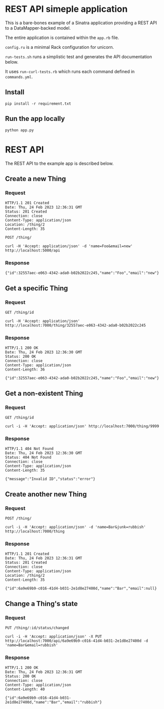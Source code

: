 # REST API simeple application

This is a bare-bones example of a Sinatra application providing a REST
API to a DataMapper-backed model.

The entire application is contained within the `app.rb` file.

`config.ru` is a minimal Rack configuration for unicorn.

`run-tests.sh` runs a simplistic test and generates the API
documentation below.

It uses `run-curl-tests.rb` which runs each command defined in
`commands.yml`.

## Install

    pip install -r requirement.txt

## Run the app locally

    python app.py

# REST API

The REST API to the example app is described below.

## Create a new Thing

### Request
    HTTP/1.1 201 Created
    Date: Thu, 24 Feb 2023 12:36:31 GMT
    Status: 201 Created
    Connection: close
    Content-Type: application/json
    Location: /thing/2
    Content-Length: 35

`POST /thing/`

    curl -H 'Accept: application/json' -d 'name=Foo&email=new' http://localhost:5000/api

### Response

    {"id":32557aec-e063-4342-ada0-b02b2022c245,"name":"Foo","email":"new"}

## Get a specific Thing

### Request

`GET /thing/id`

    curl -H 'Accept: application/json' http://localhost:7000/thing/32557aec-e063-4342-ada0-b02b2022c245

### Response

    HTTP/1.1 200 OK
    Date: Thu, 24 Feb 2023 12:36:30 GMT
    Status: 200 OK
    Connection: close
    Content-Type: application/json
    Content-Length: 36

    {"id":32557aec-e063-4342-ada0-b02b2022c245,"name":"Foo","email":"new"}

## Get a non-existent Thing

### Request

`GET /thing/id`

    curl -i -H 'Accept: application/json' http://localhost:7000/thing/9999

### Response

    HTTP/1.1 404 Not Found
    Date: Thu, 24 Feb 2023 12:36:30 GMT
    Status: 404 Not Found
    Connection: close
    Content-Type: application/json
    Content-Length: 35

    {"message":"Invalid ID","status":"error"}

## Create another new Thing

### Request

`POST /thing/`

    curl -i -H 'Accept: application/json' -d 'name=Bar&junk=rubbish' http://localhost:7000/thing

### Response

    HTTP/1.1 201 Created
    Date: Thu, 24 Feb 2023 12:36:31 GMT
    Status: 201 Created
    Connection: close
    Content-Type: application/json
    Location: /thing/2
    Content-Length: 35

    {"id":6a9e69b9-c016-41d4-b031-2e1d8e27400d,"name":"Bar","email":null}


## Change a Thing's state

### Request

`PUT /thing/:id/status/changed`

    curl -i -H 'Accept: application/json' -X PUT http://localhost:7000/api/6a9e69b9-c016-41d4-b031-2e1d8e27400d -d 'name=Bar&email=rubbish'

### Response

    HTTP/1.1 200 OK
    Date: Thu, 24 Feb 2023 12:36:31 GMT
    Status: 200 OK
    Connection: close
    Content-Type: application/json
    Content-Length: 40

    {"id":6a9e69b9-c016-41d4-b031-2e1d8e27400d,"name":"Bar","email":"rubbish"}
